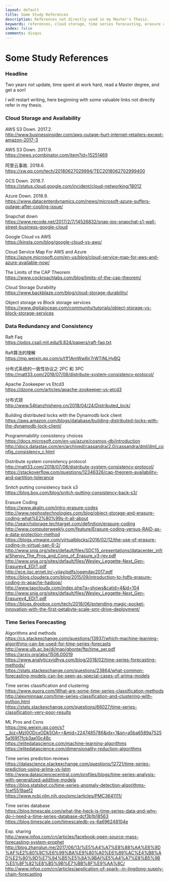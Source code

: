 ```yaml
---
layout: default
title: Some Study References
description: References not directly used in my Master's Thesis.
keywords: references, cloud storage, time series forecasting, erasure coding
index: false
comments: disqus
---
```


# Some Study References

<h3>
<a href="#headline" name="headline" class="anchor"><span class="octicon octicon-link"></span></a>
Headline
</h3>

Two years not update, time spent at work hard, read a Master degree, and get a son!

I will restart writing, here beginning with some valuable links not directly refer in my thesis.

<h3>
<a href="#cloud-storage" name="cloud-storage" class="anchor"><span class="octicon octicon-link"></span></a>
Cloud Storage and Availability
</h3>

AWS S3 Down. 2017.2. <br>
http://www.businessinsider.com/aws-outage-hurt-internet-retailers-except-amazon-2017-3 

AWS S3 Down. 2017.9. <br>
https://news.ycombinator.com/item?id=15251469

阿里云事故. 2018.6. <br>
https://xw.qq.com/tech/20180627029994/TEC2018062702999400

GCS Down. 2018.7. <br>
https://status.cloud.google.com/incident/cloud-networking/18012

Azure Down. 2018.9. <br>
https://www.datacenterdynamics.com/news/microsoft-azure-suffers-outage-after-cooling-issue/

Snapchat down <br>
https://www.recode.net/2017/2/7/14526832/snap-ipo-snapchat-s1-wall-street-business-google-cloud

Google Cloud vs AWS <br>
https://kinsta.com/blog/google-cloud-vs-aws/

Cloud Service Map For AWS and Azure <br>
https://azure.microsoft.com/en-us/blog/cloud-service-map-for-aws-and-azure-available-now/

The Limits of the CAP Theorem <br>
https://www.cockroachlabs.com/blog/limits-of-the-cap-theorem/

Cloud Storage Durability <br>
https://www.backblaze.com/blog/cloud-storage-durability/

Object storage vs Block storage services <br>
https://www.digitalocean.com/community/tutorials/object-storage-vs-block-storage-services

<h3>
<a href="#redundancy-consistency" name="redundancy-consistency" class="anchor"><span class="octicon octicon-link"></span></a>
Data Redundancy and Consistency
</h3>

Raft Faq <br>
https://pdos.csail.mit.edu/6.824/papers/raft-faq.txt

Raft算法的理解 <br>
https://mp.weixin.qq.com/s/t1f1AmWw6ir7rWTiNLHyBQ

分布式系统的一致性协议之 2PC 和 3PC <br>
http://matt33.com/2018/07/08/distribute-system-consistency-protocol/

Apache Zookeeper vs Etcd3 <br>
https://dzone.com/articles/apache-zookeeper-vs-etcd3

分布式锁 <br>
http://www.54tianzhisheng.cn/2018/04/24/Distributed_lock/

Building distributed locks with the Dynamodb lock client <br>
https://aws.amazon.com/blogs/database/building-distributed-locks-with-the-dynamodb-lock-client/

Programmability consistency choices <br>
https://docs.microsoft.com/en-us/azure/cosmos-db/introduction <br>
http://docs.datastax.com/en/archived/cassandra/2.0/cassandra/dml/dml_config_consistency_c.html

Distribute system consistency protocol <br>
http://matt33.com/2018/07/08/distribute-system-consistency-protocol/ <br>
https://stackoverflow.com/questions/12346326/cap-theorem-availability-and-partition-tolerance

Snitch putting consistency back s3<br>
https://blog.box.com/blog/snitch-putting-consistency-back-s3/

Erasure Coding <br>
https://www.akalin.com/intro-erasure-codes <br>
http://www.nephostechnologies.com/blog/object-storage-and-erasure-coding-what%E2%80%99s-it-all-about <br>
http://searchstorage.techtarget.com/definition/erasure-coding <br>
http://www.computerweekly.com/feature/Erasure-coding-versus-RAID-as-a-data-protection-method <br>
https://blogs.vmware.com/virtualblocks/2016/02/12/the-use-of-erasure-coding-in-virtual-san-6-2/ <br>
http://www.snia.org/sites/default/files/SDC15_presentations/datacenter_infra/Shenoy_The_Pros_and_Cons_of_Erasure_v3-rev.pdf <br>
http://www.snia.org/sites/default/files/Wesley_Leggette-Next_Gen-Erasurev4_EDIT.pdf <br>
http://ece.iisc.ernet.in/~vijay/pdfs/openday2017.pdf <br>
https://blog.cloudera.com/blog/2015/09/introduction-to-hdfs-erasure-coding-in-apache-hadoop/ <br>
http://www.taocloudx.com/index.php?a=shows&catid=4&id=104 <br>
http://www.snia.org/sites/default/files/Wesley_Leggette-Next_Gen-Erasurev4_EDIT.pdf <br>
https://blogs.dropbox.com/tech/2018/06/extending-magic-pocket-innovation-with-the-first-petabyte-scale-smr-drive-deployment/

<h3>
<a href="#forecasting" name="forecasting" class="anchor"><span class="octicon octicon-link"></span></a>
Time Series Forecasting
</h3>

Algorithms and methods <br>
https://cs.stackexchange.com/questions/13937/which-machine-learning-algorithms-can-be-used-for-time-series-forecasts <br>
http://www.ulb.ac.be/di/map/gbonte/ftp/time_ser.pdf <br>
https://arxiv.org/abs/1506.00019 <br>
https://www.analyticsvidhya.com/blog/2018/02/time-series-forecasting-methods/ <br>
https://stats.stackexchange.com/questions/23864/what-common-forecasting-models-can-be-seen-as-special-cases-of-arima-models

Time series classification and clustering <br>
https://www.quora.com/What-are-some-time-series-classification-methods <br>
http://alexminnaar.com/time-series-classification-and-clustering-with-python.html <br>
https://stats.stackexchange.com/questions/66027/time-series-classification-very-poor-results

ML Pros and Cons <br>
https://mp.weixin.qq.com/s?__biz=MzI0ODcxODk5OA==&mid=2247485786&idx=1&sn=a5ba6589a75255a169f7fcb3ae10c48c  <br>
https://elitedatascience.com/machine-learning-algorithms  <br>
https://elitedatascience.com/dimensionality-reduction-algorithms  <br>

Time series prediction reviews <br>
https://datascience.stackexchange.com/questions/12721/time-series-prediction-using-arima-vs-lstm <br>
http://www.datasciencecentral.com/profiles/blogs/time-series-analysis-with-generalized-additive-models <br>
https://blog.statsbot.co/time-series-anomaly-detection-algorithms-1cef5519aef2 <br>
https://www.ncbi.nlm.nih.gov/pmc/articles/PMC3641111/

Time series database <br>
https://blog.timescale.com/what-the-heck-is-time-series-data-and-why-do-i-need-a-time-series-database-dcf3b1b18563 <br>
https://blog.timescale.com/timescaledb-vs-6a696248104e

Exp. sharing <br>
http://www.infoq.com/cn/articles/facebook-open-source-mass-forecasting-system-prophet <br>
http://blog.zhanglun.me/2017/06/13/%E5%A4%A7%E8%88%AA%E6%9D%AF%E2%80%9C%E6%99%BA%E9%80%A0%E6%89%AC%E4%B8%AD%E2%80%9D%E7%94%B5%E5%8A%9BAI%E5%A4%A7%E8%B5%9B%E5%8F%82%E8%B5%9B%E7%BB%8F%E9%AA%8C/ <br>
http://www.infoq.com/cn/articles/application-of-spark--in-jingdong-supply-chain-forecasting

